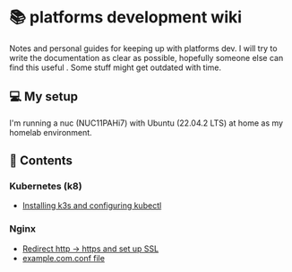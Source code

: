 # :books: platforms development wiki
Notes and personal guides for keeping up with platforms dev. I will try to write the documentation as clear as possible, hopefully someone else can find this useful .
Some stuff might get outdated with time.

## :computer: My setup 
I'm running a nuc (NUC11PAHi7) with Ubuntu (22.04.2 LTS) at home as my homelab environment. 

## :link: Contents 

### Kubernetes (k8)
- [Installing k3s and configuring kubectl](https://github.com/mscharstrom/platforms_wiki/blob/main/k8/k8_installing_k3s.md)

### Nginx
- [Redirect http -> https and set up SSL](https://github.com/mscharstrom/platforms_wiki/blob/main/nginx/nginx_redirect_ssl.md)
- [example.com.conf file](https://github.com/mscharstrom/platforms_wiki/blob/main/nginx/example.com.conf)
